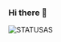### Hi there 👋

![STATUSAS](https://github-readme-stats.vercel.app/api/top-langs/?username=mh752&show_icons=true&theme=radical)
